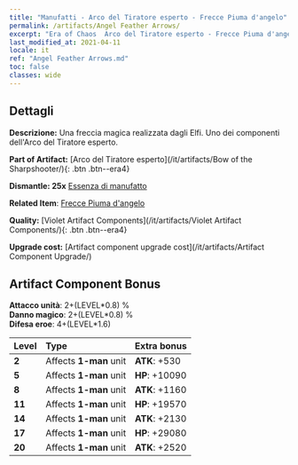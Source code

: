 ```yaml
---
title: "Manufatti - Arco del Tiratore esperto - Frecce Piuma d'angelo"
permalink: /artifacts/Angel Feather Arrows/
excerpt: "Era of Chaos  Arco del Tiratore esperto - Frecce Piuma d'angelo. Una freccia magica realizzata dagli Elfi. Uno dei componenti dell'Arco del Tiratore esperto."
last_modified_at: 2021-04-11
locale: it
ref: "Angel Feather Arrows.md"
toc: false
classes: wide
---
```




## Dettagli

 **Descrizione:** Una freccia magica realizzata dagli Elfi. Uno dei componenti dell'Arco del Tiratore esperto.

 **Part of Artifact:** [Arco del Tiratore esperto](/it/artifacts/Bow of the Sharpshooter/){: .btn .btn--era4}

 **Dismantle: 25x** [Essenza di manufatto](/it/Items/con_905/)

 **Related Item**: [Frecce Piuma d'angelo](/it/Items/art_104/)

 **Quality:** [Violet Artifact Components](/it/artifacts/Violet Artifact Components/){: .btn .btn--era4}

 **Upgrade cost:** [Artifact component upgrade cost](/it/artifacts/Artifact Component Upgrade/)

## Artifact Component Bonus

  **Attacco unità**: 2+(LEVEL\*0.8) %<br/>**Danno magico**: 2+(LEVEL\*0.8) %<br/>**Difesa eroe**: 4+(LEVEL\*1.6)

  |  Level  | Type |    Extra bonus  | 
  |:--------|:-----|:----------------| 
  | **2** | Affects **1-man** unit | **ATK**: +530 | 
  | **5** | Affects **1-man** unit | **HP**: +10090 | 
  | **8** | Affects **1-man** unit | **ATK**: +1160 | 
  | **11** | Affects **1-man** unit | **HP**: +19570 | 
  | **14** | Affects **1-man** unit | **ATK**: +2130 | 
  | **17** | Affects **1-man** unit | **HP**: +29080 | 
  | **20** | Affects **1-man** unit | **ATK**: +2520 | 
